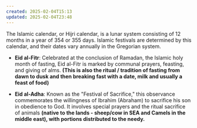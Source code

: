 ```yaml
---
created: 2025-02-04T15:13
updated: 2025-02-04T23:48
---
```


The Islamic calendar, or Hijri calendar, is a lunar system consisting of 12 months in a year of 354 or 355 days. Islamic festivals are determined by this calendar, and their dates vary annually in the Gregorian system.

- **Eid al-Fitr**: Celebrated at the conclusion of Ramadan, the Islamic holy month of fasting, Eid al-Fitr is marked by communal prayers, feasting, and giving of alms. **(This is also the ritual / tradition of fasting from dawn to dusk and then breaking fast with a date, milk and usually a feast of food)**
    
- **Eid al-Adha**: Known as the "Festival of Sacrifice," this observance commemorates the willingness of Ibrahim (Abraham) to sacrifice his son in obedience to God. It involves special prayers and the ritual sacrifice of animals **(native to the lands - sheep/cow in SEA and Camels in the middle east), with portions distributed to the needy.** 